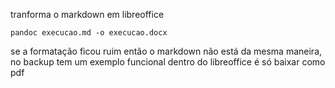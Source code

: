 tranforma o markdown em libreoffice
```shell
pandoc execucao.md -o execucao.docx
```
se a formatação ficou ruim então o markdown não está da mesma maneira, no backup tem um exemplo funcional
dentro do libreoffice é só baixar como pdf 